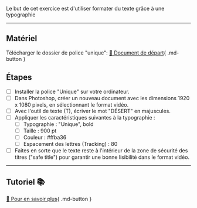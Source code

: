 <style>.md-footer{display:none;}</style>

Le but de cet exercice est d'utiliser formater du texte grâce à une typographie
***

## Matériel

Télécharger le dossier de police "unique":
[📁 Document de départ](https://cmontmorency365-my.sharepoint.com/:f:/g/personal/flpilote_cmontmorency_qc_ca/EjI_vOcd3nNJoxX-YMvtzr0BvAJGrpnArev0RWH74MjVwQ?e=veL2bB){ .md-button }   <br>

## Étapes

- [ ] Installer la police "Unique" sur votre ordinateur.
- [ ] Dans Photoshop, créer un nouveau document avec les dimensions 1920 x 1080 pixels, en sélectionnant le format vidéo.
- [ ] Avec l'outil de texte (T), écriver le mot "DÉSERT" en majuscules.
- [ ] Appliquer les caractéristiques suivantes à la typographie :
  - [ ] Typographie : "Unique", bold
  - [ ] Taille : 900 pt
  - [ ] Couleur : #ffba36
  - [ ] Espacement des lettres (Tracking) : 80
- [ ] Faites en sorte que le texte reste à l'intérieur de la zone de sécurité des titres ("safe title") pour garantir une bonne lisibilité dans le format vidéo.

***

## Tutoriel 📚

[📖 Pour en savoir plus](https://cmontmorency365-my.sharepoint.com/:v:/g/personal/flpilote_cmontmorency_qc_ca/EcDOsZrLm2RLs9sElLYQaGkBTOMTfZS7uAs0s5ofUORH0A?nav=eyJyZWZlcnJhbEluZm8iOnsicmVmZXJyYWxBcHAiOiJPbmVEcml2ZUZvckJ1c2luZXNzIiwicmVmZXJyYWxBcHBQbGF0Zm9ybSI6IldlYiIsInJlZmVycmFsTW9kZSI6InZpZXciLCJyZWZlcnJhbFZpZXciOiJNeUZpbGVzTGlua0NvcHkifX0&e=Gfhu3w){ .md-button }   <br>
